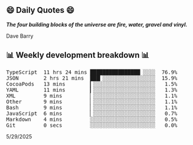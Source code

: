 ## 😄 Daily Quotes 😄

_**The four building blocks of the universe are fire, water, gravel and vinyl.**_

Dave Barry



## 📊 Weekly development breakdown 📊

<pre>TypeScript  11 hrs 24 mins ████████████████▏░░░░  76.9%
JSON        2 hrs 21 mins  ███▎░░░░░░░░░░░░░░░░░  15.9%
CocoaPods   13 mins        ▎░░░░░░░░░░░░░░░░░░░░   1.5%
YAML        11 mins        ▎░░░░░░░░░░░░░░░░░░░░   1.3%
XML         9 mins         ▏░░░░░░░░░░░░░░░░░░░░   1.1%
Other       9 mins         ▏░░░░░░░░░░░░░░░░░░░░   1.1%
Bash        9 mins         ▏░░░░░░░░░░░░░░░░░░░░   1.1%
JavaScript  6 mins         ▏░░░░░░░░░░░░░░░░░░░░   0.7%
Markdown    4 mins         ░░░░░░░░░░░░░░░░░░░░░   0.5%
Git         0 secs         ░░░░░░░░░░░░░░░░░░░░░   0.0%</pre>

5/29/2025
